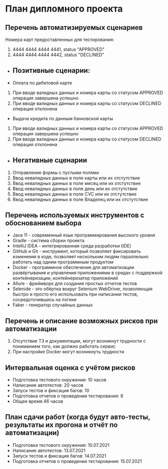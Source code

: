 # План дипломного проекта

## Перечень автоматизируемых сценариев
Номера карт предоставленных для тестирования:
1. 4444 4444 4444 4441, status "APPROVED"
2. 4444 4444 4444 4442, status "DECLINED"
* ##  Позитивные сценарии:
* Оплата по дебетовой карте
 1. При вводе валидных данных и номера карты со статусом APPROVED операция завершена успешно
 2. При вводе валидных данных и номера карты со статусом DECLINED операция отклонена
* Выдача кредита по данным банковской карты
 1. При вводе валидных данных и номера карты со статусом APPROVED операция завершена успешно
 2. При вводе валидных данных и номера карты со статусом DECLINED операция отклонена
* ## Негативные сценарии
1. Отправление формы с пустыми полями
2. Ввод невалидных данных в поле карты или их отстутствие
3. Ввод невалидных данных в поле месяц или их отстутствие
4. Ввод невалидных данных в поле день или их отстутствие
5. Ввод невалидных данных в поле CVC или их отстутствие 
6. Ввод невалидных данных в поле Владелец или их отстутствие

## Перечень используемых инструментов с обоснованием выбора
* Java 11 - современный язык программирования высокого уровня
* Gradle - система сборки проекта
* IntelliJ IDEA - интегрированная среда разработки (IDE)
* GitHub и Git - инструмент, который позволяет фиксировать изменения в коде, позволяет нескольким людям параллельно работать над одним программным продуктом
* Docker - программное обеспечение для автоматизации развёртывания и управления приложениями в средах с поддержкой контейнеризации, контейнеризатор приложений
* Allure - фреймворк для создания простых отчетов тестов
* Selenide - это обёртка вокруг Selenium WebDriver, позволяющая быстро и просто его использовать при написании тестов, сосредоточившись на логике
* Faker - генератор случайных данных

## Перечень и описание возможных рисков при автоматизации
1. Отсутствие ТЗ и документации, могут возникнут трудности с пониманием того, как должно работать сервис
2. При настройке Docker могут возникнуть трудности

## Интервальная оценка с учётом рисков 
* Подготовка тестового окружения: 10 часов
* Написание автотестов: 20 часов
* Запуск тестов и фиксация багов: 10
* Подготовка отчетов о проведении тестирования: 6
* Общее время 46 часов

## План сдачи работ (когда будут авто-тесты, результаты их прогона и отчёт по автоматизации)
* Подготовка тестового окружения: 10.07.2021
* Написание автотестов: 13.07.2021
* Запуск тестов и фиксация багов: 14.07.2021
* Подготовка отчетов о проведении тестирования: 15.07.2021
